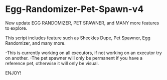 # Egg-Randomizer-Pet-Spawn-v4
New update EGG RANDOMIZER, PET SPAWNER, and MANY more features to explore.

This script includes feature such as Sheckles Dupe, Pet Spawner, Egg Randomizer, and many more.

-This is currently working on all executors, if not working on an executor try on another.
-The pet spawner will only be permanent if you have a reference pet, otherwise it will only be visual.

ENJOY!
